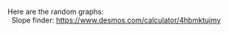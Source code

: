 Here are the random graphs: <br/>
&nbsp; Slope finder: https://www.desmos.com/calculator/4hbmktujmy
